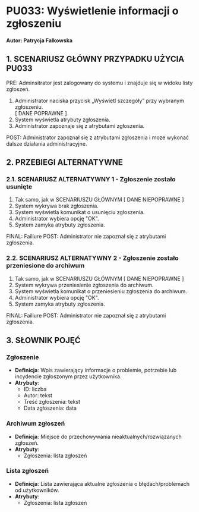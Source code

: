 # PU033: Wyświetlenie informacji o zgłoszeniu

#### Autor: Patrycja Falkowska

## 1. SCENARIUSZ GŁÓWNY PRZYPADKU UŻYCIA PU033

PRE: Adminsitrator jest zalogowany do systemu i znajduje się w widoku listy zgłoszeń.

1. Administrator naciska przycisk „Wyświetl szczegóły” przy wybranym zgłoszeniu.  
[ DANE POPRAWNE ]
2. System wyświetla atrybuty zgłoszenia.  
3. Administrator zapoznaje się z atrybutami zgłoszenia.

POST: Administrator zapoznał się z atrybutami zgłoszenia i moze wykonać dalsze działania administracyjne.

## 2. PRZEBIEGI ALTERNATYWNE

### 2.1. SCENARIUSZ ALTERNATYWNY 1 - Zgłoszenie zostało usunięte  

1. Tak samo, jak w SCENARIUSZU GŁÓWNYM
[ DANE NIEPOPRAWNE ]
2. System wykrywa brak zgłoszenia.
3. System wyświetla komunikat o usunięciu zgłoszenia.
4. Administrator wybiera opcję "OK".
5. System zamyka atrybuty zgłoszenia.

FINAL: Failiure
POST: Administrator nie zapoznał się z atrybutami zgłoszenia.

### 2.2. SCENARIUSZ ALTERNATYWNY 2 - Zgłoszenie zostało przeniesione do archiwum  

1. Tak samo, jak w SCENARIUSZU GŁÓWNYM
[ DANE NIEPOPRAWNE ]
2. System wykrywa przeniesienie zgłoszenia do archiwum.
3. System wyświetla komunikat o przeniesieniu zgłoszenia do archiwum.
4. Administrator wybiera opcję "OK".
5. System zamyka atrybuty zgłoszenia.

FINAL: Failiure
POST: Administrator nie zapoznał się z atrybutami zgłoszenia.

## 3. SŁOWNIK POJĘĆ

### Zgłoszenie  
- **Definicja**: Wpis zawierający informacje o problemie, potrzebie lub incydencie zgłoszonym przez użytkownika.  
- **Atrybuty**: 
  - ID: liczba
  - Autor: tekst
  - Treść zgłoszenia: tekst
  - Data zgłoszenia: data

### Archiwum zgłoszeń 
- **Definicja**: Miejsce do przechowywania nieaktualnych/rozwiązanych zgłoszeń. 
- **Atrybuty**: 
  - Zgłoszenia: lista zgłoszeń

### Lista zgłoszeń 
- **Definicja**: Lista zawierająca aktualne zgłoszenia o błędach/problemach od użytkowników.
- **Atrybuty**: 
  - Zgłoszenia: lista zgłoszeń

